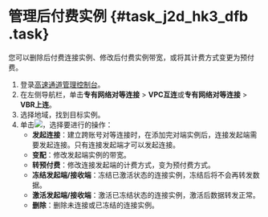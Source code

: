 # 管理后付费实例 {#task_j2d_hk3_dfb .task}

您可以删除后付费连接实例、修改后付费实例带宽，或将其计费方式变更为预付费。

1.  登录[高速通道管理控制台](https://expressconnectnext.console.aliyun.com)。 
2.  在左侧导航栏，单击**专有网络对等连接** \> **VPC互连**或**专有网络对等连接** \> **VBR上连**。 
3.  选择地域，找到目标实例。 
4.  单击![](http://static-aliyun-doc.oss-cn-hangzhou.aliyuncs.com/assets/img/21440/155411502812053_zh-CN.png)，选择要进行的操作： 
    -   **发起连接**：建立跨账号对等连接时，在添加完对端实例后，连接发起端需要发起连接。只有连接发起端才可以发起连接。
    -   **变配**：修改发起端实例的带宽。
    -   **转预付费**：修改连接发起端的计费方式，变为预付费方式。
    -   **冻结发起端/接收端**：冻结已激活状态的连接实例，冻结后将不会再转发数据。
    -   **激活发起端/接收端**：激活已冻结状态的连接实例，激活后数据转发正常。
    -   **删除**：删除未连接或已冻结的连接实例。


